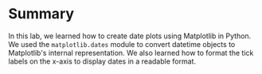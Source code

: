 # Summary

In this lab, we learned how to create date plots using Matplotlib in Python. We used the `matplotlib.dates` module to convert datetime objects to Matplotlib's internal representation. We also learned how to format the tick labels on the x-axis to display dates in a readable format.
